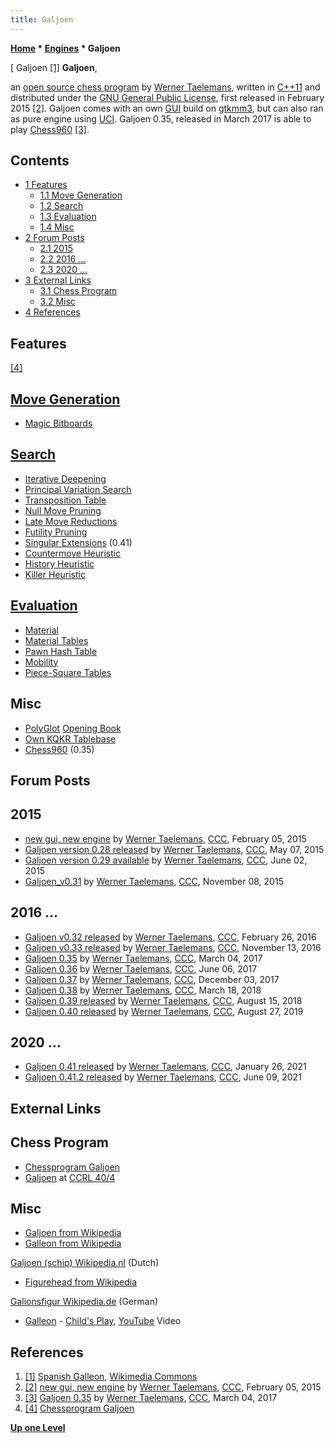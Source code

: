 ```yaml
---
title: Galjoen
---
```

**[Home](Home "Home") * [Engines](Engines "Engines") * Galjoen**

\[ Galjoen <a id="cite-note-1" href="#cite-ref-1">[1]</a>
**Galjoen**,

an [open source chess program](Category:Open_Source "Category:Open Source") by [Werner Taelemans](index.php?title=Werner_Taelemans&action=edit&redlink=1 "Werner Taelemans (page does not exist)"), written in [C++11](Cpp "Cpp") and distributed under the [GNU General Public License](Free_Software_Foundation#GPL "Free Software Foundation"),
first released in February 2015 <a id="cite-note-2" href="#cite-ref-2">[2]</a>.
Galjoen comes with an own [GUI](GUI "GUI") build on [gtkmm3](https://en.wikipedia.org/wiki/Gtkmm), but can also ran as pure engine using [UCI](UCI "UCI").
Galjoen 0.35, released in March 2017 is able to play [Chess960](Chess960 "Chess960") <a id="cite-note-3" href="#cite-ref-3">[3]</a>.

## Contents

- [1 Features](#features)
  - [1.1 Move Generation](#move-generation)
  - [1.2 Search](#search)
  - [1.3 Evaluation](#evaluation)
  - [1.4 Misc](#misc)
- [2 Forum Posts](#forum-posts)
  - [2.1 2015](#2015)
  - [2.2 2016 ...](#2016-...)
  - [2.3 2020 ...](#2020-...)
- [3 External Links](#external-links)
  - [3.1 Chess Program](#chess-program)
  - [3.2 Misc](#misc-2)
- [4 References](#references)

## Features

<a id="cite-note-4" href="#cite-ref-4">[4]</a>

## [Move Generation](Move_Generation "Move Generation")

- [Magic Bitboards](Magic_Bitboards "Magic Bitboards")

## [Search](Search "Search")

- [Iterative Deepening](Iterative_Deepening "Iterative Deepening")
- [Principal Variation Search](Principal_Variation_Search "Principal Variation Search")
- [Transposition Table](Transposition_Table "Transposition Table")
- [Null Move Pruning](Null_Move_Pruning "Null Move Pruning")
- [Late Move Reductions](Late_Move_Reductions "Late Move Reductions")
- [Futility Pruning](Futility_Pruning "Futility Pruning")
- [Singular Extensions](Singular_Extensions "Singular Extensions") (0.41)
- [Countermove Heuristic](Countermove_Heuristic "Countermove Heuristic")
- [History Heuristic](History_Heuristic "History Heuristic")
- [Killer Heuristic](Killer_Heuristic "Killer Heuristic")

## [Evaluation](Evaluation "Evaluation")

- [Material](Material "Material")
- [Material Tables](Material_Tables "Material Tables")
- [Pawn Hash Table](Pawn_Hash_Table "Pawn Hash Table")
- [Mobility](Mobility "Mobility")
- [Piece-Square Tables](Piece-Square_Tables "Piece-Square Tables")

## Misc

- [PolyGlot](PolyGlot "PolyGlot") [Opening Book](Opening_Book "Opening Book")
- [Own KQKR Tablebase](Endgame_Tablebases "Endgame Tablebases")
- [Chess960](Chess960 "Chess960") (0.35)

## Forum Posts

## 2015

- [new gui, new engine](http://www.talkchess.com/forum/viewtopic.php?t=55216) by [Werner Taelemans](index.php?title=Werner_Taelemans&action=edit&redlink=1 "Werner Taelemans (page does not exist)"), [CCC](CCC "CCC"), February 05, 2015
- [Galjoen version 0.28 released](http://www.talkchess.com/forum/viewtopic.php?t=56268) by [Werner Taelemans](index.php?title=Werner_Taelemans&action=edit&redlink=1 "Werner Taelemans (page does not exist)"), [CCC](CCC "CCC"), May 07, 2015
- [Galjoen version 0.29 available](http://www.talkchess.com/forum/viewtopic.php?t=56567) by [Werner Taelemans](index.php?title=Werner_Taelemans&action=edit&redlink=1 "Werner Taelemans (page does not exist)"), [CCC](CCC "CCC"), June 02, 2015
- [Galjoen_v0.31](http://www.talkchess.com/forum/viewtopic.php?t=58185) by [Werner Taelemans](index.php?title=Werner_Taelemans&action=edit&redlink=1 "Werner Taelemans (page does not exist)"), [CCC](CCC "CCC"), November 08, 2015

## 2016 ...

- [Galjoen v0.32 released](http://www.talkchess.com/forum/viewtopic.php?t=59363) by [Werner Taelemans](index.php?title=Werner_Taelemans&action=edit&redlink=1 "Werner Taelemans (page does not exist)"), [CCC](CCC "CCC"), February 26, 2016
- [Galjoen v0.33 released](http://www.talkchess.com/forum/viewtopic.php?t=62107) by [Werner Taelemans](index.php?title=Werner_Taelemans&action=edit&redlink=1 "Werner Taelemans (page does not exist)"), [CCC](CCC "CCC"), November 13, 2016
- [Galjoen 0.35](http://www.talkchess.com/forum/viewtopic.php?t=63341) by [Werner Taelemans](index.php?title=Werner_Taelemans&action=edit&redlink=1 "Werner Taelemans (page does not exist)"), [CCC](CCC "CCC"), March 04, 2017
- [Galjoen 0.36](http://www.talkchess.com/forum/viewtopic.php?t=64201) by [Werner Taelemans](index.php?title=Werner_Taelemans&action=edit&redlink=1 "Werner Taelemans (page does not exist)"), [CCC](CCC "CCC"), June 06, 2017
- [Galjoen 0.37](http://www.talkchess.com/forum/viewtopic.php?t=65895) by [Werner Taelemans](index.php?title=Werner_Taelemans&action=edit&redlink=1 "Werner Taelemans (page does not exist)"), [CCC](CCC "CCC"), December 03, 2017
- [Galjoen 0.38](http://www.talkchess.com/forum3/viewtopic.php?f=2&t=66871) by [Werner Taelemans](index.php?title=Werner_Taelemans&action=edit&redlink=1 "Werner Taelemans (page does not exist)"), [CCC](CCC "CCC"), March 18, 2018
- [Galjoen 0.39 released](http://www.talkchess.com/forum3/viewtopic.php?f=2&t=68131) by [Werner Taelemans](index.php?title=Werner_Taelemans&action=edit&redlink=1 "Werner Taelemans (page does not exist)"), [CCC](CCC "CCC"), August 15, 2018
- [Galjoen 0.40 released](http://www.talkchess.com/forum3/viewtopic.php?f=2&t=71673) by [Werner Taelemans](index.php?title=Werner_Taelemans&action=edit&redlink=1 "Werner Taelemans (page does not exist)"), [CCC](CCC "CCC"), August 27, 2019

## 2020 ...

- [Galjoen 0.41 released](http://www.talkchess.com/forum3/viewtopic.php?f=2&t=76422) by [Werner Taelemans](index.php?title=Werner_Taelemans&action=edit&redlink=1 "Werner Taelemans (page does not exist)"), [CCC](CCC "CCC"), January 26, 2021
- [Galjoen 0.41.2 released](http://www.talkchess.com/forum3/viewtopic.php?f=2&t=76422&start=19) by [Werner Taelemans](index.php?title=Werner_Taelemans&action=edit&redlink=1 "Werner Taelemans (page does not exist)"), [CCC](CCC "CCC"), June 09, 2021

## External Links

## Chess Program

- [Chessprogram Galjoen](http://www.goudengaljoen.be/)
- [Galjoen](http://ccrl.chessdom.com/ccrl/404/cgi/compare_engines.cgi?family=Galjoen&print=Rating+list&print=Results+table&print=LOS+table&print=Ponder+hit+table&print=Eval+difference+table&print=Comopp+gamenum+table&print=Overlap+table&print=Score+with+common+opponents) at [CCRL 40/4](CCRL "CCRL")

## Misc

- [Galjoen from Wikipedia](https://en.wikipedia.org/wiki/Galjoen)
- [Galleon from Wikipedia](https://en.wikipedia.org/wiki/Galleon)

[Galjoen (schip) Wikipedia.nl](https://nl.wikipedia.org/wiki/Galjoen_%28schip%29) (Dutch)

- [Figurehead from Wikipedia](https://en.wikipedia.org/wiki/Figurehead_%28object%29)

[Galionsfigur Wikipedia.de](https://de.wikipedia.org/wiki/Galionsfigur) (German)

- [Galleon](<https://nl.wikipedia.org/wiki/Galleon_(Zweedse_band)>) - [Child's Play](https://nl.wikipedia.org/wiki/In_the_wake_of_the_moon), [YouTube](https://en.wikipedia.org/wiki/YouTube) Video

## References

1. <a id="cite-ref-1" href="#cite-note-1">[1]</a> [Spanish Galleon](https://en.wikipedia.org/wiki/Galleon), [Wikimedia Commons](https://en.wikipedia.org/wiki/Wikimedia_Commons)
1. <a id="cite-ref-2" href="#cite-note-2">[2]</a> [new gui, new engine](http://www.talkchess.com/forum/viewtopic.php?t=55216) by [Werner Taelemans](index.php?title=Werner_Taelemans&action=edit&redlink=1 "Werner Taelemans (page does not exist)"), [CCC](CCC "CCC"), February 05, 2015
1. <a id="cite-ref-3" href="#cite-note-3">[3]</a> [Galjoen 0.35](http://www.talkchess.com/forum/viewtopic.php?t=63341) by [Werner Taelemans](index.php?title=Werner_Taelemans&action=edit&redlink=1 "Werner Taelemans (page does not exist)"), [CCC](CCC "CCC"), March 04, 2017
1. <a id="cite-ref-4" href="#cite-note-4">[4]</a> [Chessprogram Galjoen](http://www.goudengaljoen.be/)

**[Up one Level](Engines "Engines")**

